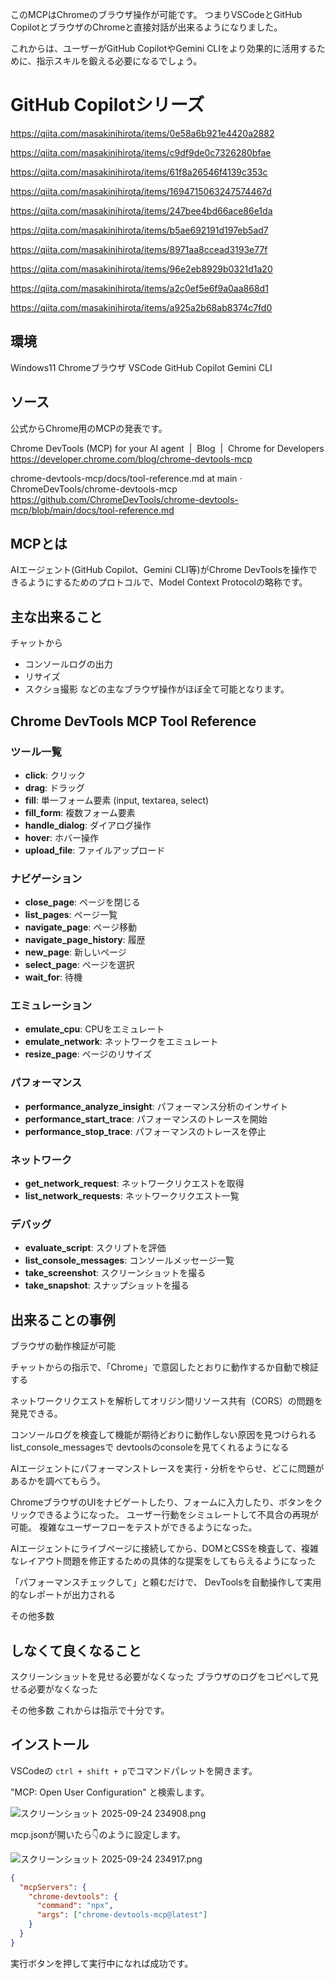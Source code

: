 <!--
title:   公式 Chrome DevTools MCP ： Chromeブラウザ用のMCPが登場 これは、Web開発者にとって必須級
tags:    Chrome,ChromeDevTool,DevTools,MCP
id:      a925a2b68ab8374c7fd0
private: false
-->
このMCPはChromeのブラウザ操作が可能です。
つまりVSCodeとGitHub CopilotとブラウザのChromeと直接対話が出来るようになりました。

これからは、ユーザーがGitHub CopilotやGemini CLIをより効果的に活用するために、指示スキルを鍛える必要になるでしょう。

# GitHub Copilotシリーズ

https://qiita.com/masakinihirota/items/0e58a6b921e4420a2882

https://qiita.com/masakinihirota/items/c9df9de0c7326280bfae

https://qiita.com/masakinihirota/items/61f8a26546f4139c353c

https://qiita.com/masakinihirota/items/1694715063247574467d

https://qiita.com/masakinihirota/items/247bee4bd66ace86e1da

https://qiita.com/masakinihirota/items/b5ae692191d197eb5ad7

https://qiita.com/masakinihirota/items/8971aa8ccead3193e77f

https://qiita.com/masakinihirota/items/96e2eb8929b0321d1a20

https://qiita.com/masakinihirota/items/a2c0ef5e6f9a0aa868d1

https://qiita.com/masakinihirota/items/a925a2b68ab8374c7fd0



## 環境

Windows11
Chromeブラウザ
VSCode
GitHub Copilot
Gemini CLI

## ソース

公式からChrome用のMCPの発表です。

Chrome DevTools (MCP) for your AI agent  |  Blog  |  Chrome for Developers
https://developer.chrome.com/blog/chrome-devtools-mcp

chrome-devtools-mcp/docs/tool-reference.md at main · ChromeDevTools/chrome-devtools-mcp
https://github.com/ChromeDevTools/chrome-devtools-mcp/blob/main/docs/tool-reference.md



## MCPとは

AIエージェント(GitHub Copilot、Gemini CLI等)がChrome DevToolsを操作できるようにするためのプロトコルで、Model Context Protocolの略称です。

## 主な出来ること

チャットから
* コンソールログの出力
* リサイズ
* スクショ撮影
などの主なブラウザ操作がほぼ全て可能となります。



## Chrome DevTools MCP Tool Reference

### ツール一覧

- **click**: クリック
- **drag**: ドラッグ
- **fill**: 単一フォーム要素 (input, textarea, select)
- **fill_form**: 複数フォーム要素
- **handle_dialog**: ダイアログ操作
- **hover**: ホバー操作
- **upload_file**: ファイルアップロード

### ナビゲーション

- **close_page**: ページを閉じる
- **list_pages**: ページ一覧
- **navigate_page**: ページ移動
- **navigate_page_history**: 履歴
- **new_page**: 新しいページ
- **select_page**: ページを選択
- **wait_for**: 待機

### エミュレーション

- **emulate_cpu**: CPUをエミュレート
- **emulate_network**: ネットワークをエミュレート
- **resize_page**: ページのリサイズ

### パフォーマンス

- **performance_analyze_insight**: パフォーマンス分析のインサイト
- **performance_start_trace**: パフォーマンスのトレースを開始
- **performance_stop_trace**: パフォーマンスのトレースを停止

### ネットワーク

- **get_network_request**: ネットワークリクエストを取得
- **list_network_requests**: ネットワークリクエスト一覧

### デバッグ

- **evaluate_script**: スクリプトを評価
- **list_console_messages**: コンソールメッセージ一覧
- **take_screenshot**: スクリーンショットを撮る
- **take_snapshot**: スナップショットを撮る



## 出来ることの事例

ブラウザの動作検証が可能

チャットからの指示で、「Chrome」で意図したとおりに動作するか自動で検証する

ネットワークリクエストを解析してオリジン間リソース共有（CORS）の問題を発見できる。

コンソールログを検査して機能が期待どおりに動作しない原因を見つけられる
list_console_messagesで
devtoolsのconsoleを見てくれるようになる

AIエージェントにパフォーマンストレースを実行・分析をやらせ、どこに問題があるかを調べてもらう。

ChromeブラウザのUIをナビゲートしたり、フォームに入力したり、ボタンをクリックできるようになった。
ユーザー行動をシミュレートして不具合の再現が可能。
複雑なユーザーフローをテストができるようになった。

AIエージェントにライブページに接続してから、DOMとCSSを検査して、複雑なレイアウト問題を修正するための具体的な提案をしてもらえるようになった

「パフォーマンスチェックして」と頼むだけで、
DevToolsを自動操作して実用的なレポートが出力される

その他多数

## しなくて良くなること

スクリーンショットを見せる必要がなくなった
ブラウザのログをコピペして見せる必要がなくなった

その他多数
これからは指示で十分です。



## インストール

VSCodeの `ctrl + shift + p`でコマンドパレットを開きます。

"MCP: Open User Configuration" と検索します。

![スクリーンショット 2025-09-24 234908.png](https://qiita-image-store.s3.ap-northeast-1.amazonaws.com/0/44761/c2a0d321-e7f1-49de-977f-3b656dafab02.png)

mcp.jsonが開いたら👇️のように設定します。

![スクリーンショット 2025-09-24 234917.png](https://qiita-image-store.s3.ap-northeast-1.amazonaws.com/0/44761/c8fb1b55-3905-44e8-a6ef-c541a8ea7f56.png)

```mcp.json
{
  "mcpServers": {
    "chrome-devtools": {
      "command": "npx",
      "args": ["chrome-devtools-mcp@latest"]
    }
  }
}

```

実行ボタンを押して実行中になれば成功です。
